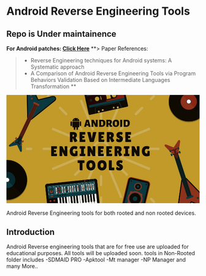 # Android Reverse Engineering Tools
## Repo is Under maintainence

**For Android patches: [Click Here](https://github.com/Hrushikraj/Android_patches/tree/main)**
**> Paper References:
> - Reverse Engineering techniques for Android systems: A Systematic approach
> - A Comparison of Android Reverse Engineering Tools via Program Behaviors Validation Based on Intermediate Languages Transformation
**
<p align="center">
  <img src="./LOCAL/ANDROID.jpg" alt="Android Reverse Engineering Tools">
</p>

   Android Reverse Engineering tools for both rooted and non rooted devices.

## Introduction
Android Reverse engineering tools that are for free use are uploaded for educational purposes.
All tools will be uploaded soon.
tools in Non-Rooted folder includes 
-SDMAID PRO
-Apktool
-Mt manager
-NP Manager
and many More..
